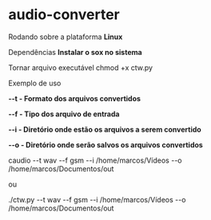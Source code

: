 # audio-converter

Rodando sobre a plataforma __Linux__

Dependências
__Instalar o sox no sistema__

Tornar arquivo executável
chmod +x ctw.py

Exemplo de uso

__--t - Formato dos arquivos convertidos__

__--f - Tipo dos arquivo de entrada__

__--i - Diretório onde estão os arquivos a serem convertido__

__--o - Diretório onde serão salvos os arquivos convertidos__

caudio  --t wav --f gsm --i /home/marcos/Vídeos --o /home/marcos/Documentos/out

ou

./ctw.py  --t wav --f gsm --i /home/marcos/Vídeos --o /home/marcos/Documentos/out
